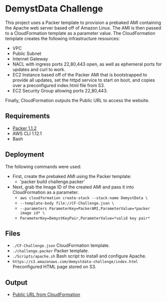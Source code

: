 # DemystData Challenge

This project uses a Packer template to provision a prebaked AMI containing the Apache web server based off of Amazon Linux. The AMI is then passed to a CloudFormation template as a parameter value. The CloudFormation template creates the following infrastructure resources:

* VPC
* Public Subnet
* Internet Gateway
* NACL with ingress ports 22,80,443 open, as well as ephemeral ports for updates and curl to work.
* EC2 Instance based off of the Packer AMI that is bootstrapped to provide all updates, set the httpd service to start on boot, and copies over a preconfigured index.html file from S3.
* EC2 Security Group allowing ports 22,80,443. 

Finally, CloudFormation outputs the Public URL to access the website.

## Requirements

* [Packer 1.1.2](http://www.packer.io)
* AWS CLI 1.12.1
* Bash

## Deployment

The following commands were used:

* First, create the prebaked AMI using the Packer template:
    * 'packer build challenge.packer'
* Next, grab the Image ID of the created AMI and pass it into CloudFormation as a parameter.
	* `aws cloudformation create-stack --stack-name DemystData \`
	* `--template-body file://CF-Challenge.json \`
	* `--parameters ParameterKey=PackerAMI,ParameterValue=*packer image id* \`
	* `ParameterKey=DemystKeyPair,ParameterValue=*valid key pair*`
## Files

* `./CF-Challenge.json` CloudFormation template.
* `./challenge.packer` Packer template.
* `./Scripts/apache.sh` Bash script to install and configure Apache.
* `https://s3.amazonaws.com/demystdata-challenge/index.html` Preconfigured HTML page stored on S3.

## Output

* [Public URL from CloudFormation](http://ec2-54-163-136-34.compute-1.amazonaws.com/)
